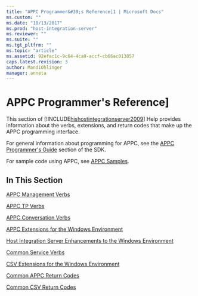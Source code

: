 ```yaml
---
title: "APPC Programmer&#39;s Reference]1 | Microsoft Docs"
ms.custom: ""
ms.date: "10/13/2017"
ms.prod: "host-integration-server"
ms.reviewer: ""
ms.suite: ""
ms.tgt_pltfrm: ""
ms.topic: "article"
ms.assetid: 92efac1c-9c64-4ca9-accf-cb66ac013857
caps.latest.revision: 3
author: MandiOhlinger
manager: anneta
---
```

# APPC Programmer&#39;s Reference]
This section of [!INCLUDE[hishostintegrationserver2009](../core/includes/hishostintegrationserver2009-md.md)] Help provides information about the verbs, extensions, and return codes that make up the APPC programming interface.  
  
 For general information about programming for APPC, see the [APPC Programmer's Guide](../Topic/APPC%20Programmer's%20Guide1.md) section of the SDK.  
  
 For sample code using APPC, see [APPC Samples](../Topic/APPC%20Samples.md).  
  
## In This Section  
 [APPC Management Verbs](../core/appc-management-verbs.md)  
  
 [APPC TP Verbs](../core/appc-tp-verbs.md)  
  
 [APPC Conversation Verbs](../core/appc-conversation-verbs.md)  
  
 [APPC Extensions for the Windows Environment](../core/appc-extensions-for-the-windows-environment.md)  
  
 [Host Integration Server Enhancements to the Windows Environment](../core/host-integration-server-enhancements-to-the-windows-environment.md)  
  
 [Common Service Verbs](../core/common-service-verbs.md)  
  
 [CSV Extensions for the Windows Environment](../core/csv-extensions-for-the-windows-environment.md)  
  
 [Common APPC Return Codes](../core/common-appc-return-codes.md)  
  
 [Common CSV Return Codes](../core/common-csv-return-codes.md)
